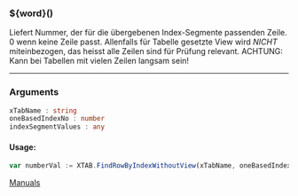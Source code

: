 ﻿### ${word}()
Liefert Nummer, der für die übergebenen Index-Segmente passenden Zeile. 0 wenn keine Zeile passt. Allenfalls für Tabelle gesetzte View wird _NICHT_ miteinbezogen, das heisst alle Zeilen sind für Prüfung relevant. ACHTUNG: Kann bei Tabellen mit vielen Zeilen langsam sein!

----

### Arguments
```ts
xTabName : string
oneBasedIndexNo : number
indexSegmentValues : any
```
#### Usage:
```ts
var numberVal := XTAB.FindRowByIndexWithoutView(xTabName, oneBasedIndexNo, indexSegmentValues)
```

[Manuals](https://manuals.opacc.ch/docs/doku2401/F-Script/ScriptBlockFunc.XTAB.FindRowByIndexWithoutView.html)
